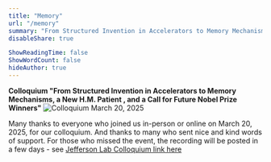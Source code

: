 ```yaml
---
title: "Memory"
url: "/memory"
summary: "From Structured Invention in Accelerators to Memory Mechanisms, a New H.M. Patient , and a Call for Future Nobel Prize Winners - colloquium"
disableShare: true

ShowReadingTime: false
ShowWordCount: false
hideAuthor: true
---
```


**Colloquium "From Structured Invention in Accelerators to Memory Mechanisms, a New H.M. Patient , and a Call for Future Nobel Prize Winners"**
![Colloquium March 20, 2025](images/colloquium-march-20-2025.png)


Many thanks to everyone who joined us in-person or online on March 20, 2025, for our colloquium. And thanks to many who sent nice and kind words of support. For those who missed the event, the recording will be posted in a few days - see [Jefferson Lab Colloquium link here](https://www.jlab.org/conference/colloquium-seryi-seraia)
